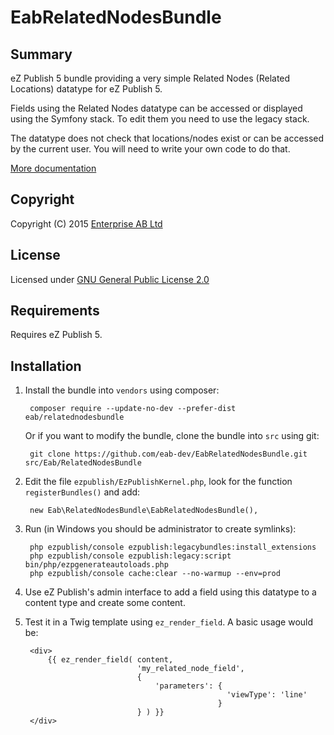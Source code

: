 EabRelatedNodesBundle
=====================

Summary
-------
eZ Publish 5 bundle providing a very simple Related Nodes (Related Locations)
datatype for eZ Publish 5.

Fields using the Related Nodes datatype can be accessed or displayed using the
Symfony stack. To edit them you need to use the legacy stack.

The datatype does not check that locations/nodes exist or can be accessed by the
current user. You will need to write your own code to do that.

[More documentation](ezpublish_legacy/relatednodes/README.md)

Copyright
---------
Copyright (C) 2015 [Enterprise AB Ltd](http://eab.uk/)

License
-------
Licensed under [GNU General Public License 2.0](http://www.gnu.org/licenses/gpl-2.0.html)

Requirements
------------
Requires eZ Publish 5.

Installation
------------

1. Install the bundle into `vendors` using composer:

        composer require --update-no-dev --prefer-dist eab/relatednodesbundle

   Or if you want to modify the bundle, clone the bundle into `src` using git:

        git clone https://github.com/eab-dev/EabRelatedNodesBundle.git src/Eab/RelatedNodesBundle

2. Edit the file `ezpublish/EzPublishKernel.php`, look for the function `registerBundles()` and add:

        new Eab\RelatedNodesBundle\EabRelatedNodesBundle(),

3. Run (in Windows you should be administrator to create symlinks):

        php ezpublish/console ezpublish:legacybundles:install_extensions
        php ezpublish/console ezpublish:legacy:script bin/php/ezpgenerateautoloads.php
        php ezpublish/console cache:clear --no-warmup --env=prod

4. Use eZ Publish's admin interface to add a field using this datatype to a content type and create some content.

5. Test it in a Twig template using `ez_render_field`. A basic usage would be:

        <div>
            {{ ez_render_field( content,
                                'my_related_node_field',
                                {
                                    'parameters': {
                                                    'viewType': 'line'
                                                  }
                                } ) }}
        </div>
